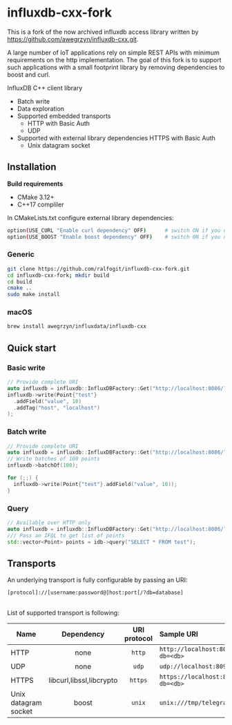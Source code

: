# influxdb-cxx-fork

This is a fork of the now archived influxdb access library written by https://github.com/awegrzyn/influxdb-cxx.git.

A large number of IoT applications rely on simple REST APIs with minimum requirements on the http implementation. 
The goal of this fork is to support such applications with a small footprint library by removing dependencies to boost and curl. 

InfluxDB C++ client library
 - Batch write
 - Data exploration
 - Supported embedded transports
   - HTTP with Basic Auth
   - UDP
 - Supported with external library dependencies
     HTTPS with Basic Auth
   - Unix datagram socket


## Installation

 __Build requirements__
 - CMake 3.12+
 - C++17 compliler

 In CMakeLists.txt configure external library dependencies:
```bash
option(USE_CURL "Enable curl dependency" OFF)      # switch ON if you need https
option(USE_BOOST "Enable boost dependency" OFF)    # switch ON if you need Unix datagram sockets
```

### Generic
 ```bash
git clone https://github.com/ralfogit/influxdb-cxx-fork.git
cd influxdb-cxx-fork; mkdir build
cd build
cmake ..
sudo make install
 ```

### macOS
```bash
brew install awegrzyn/influxdata/influxdb-cxx
```

## Quick start

### Basic write

```cpp
// Provide complete URI
auto influxdb = influxdb::InfluxDBFactory::Get("http://localhost:8086/?db=test");
influxdb->write(Point{"test"}
  .addField("value", 10)
  .addTag("host", "localhost")
);
```

### Batch write

```cpp
// Provide complete URI
auto influxdb = influxdb::InfluxDBFactory::Get("http://localhost:8086/?db=test");
// Write batches of 100 points
influxdb->batchOf(100);

for (;;) {
  influxdb->write(Point{"test"}.addField("value", 10));
}
```

### Query

```cpp
// Available over HTTP only
auto influxdb = influxdb::InfluxDBFactory::Get("http://localhost:8086/?db=test");
/// Pass an IFQL to get list of points
std::vector<Point> points = idb->query("SELECT * FROM test");
```

## Transports

An underlying transport is fully configurable by passing an URI:
```
[protocol]://[username:password@]host:port[/?db=database]
```
<br>
List of supported transport is following:

| Name                 | Dependency               | URI protocol   | Sample URI                        |
| ---------------------|:------------------------:|:--------------:|:----------------------------------|
| HTTP                 | none                     | `http`         | `http://localhost:8086/?db=<db>`  |
| UDP                  | none                     | `udp`          | `udp://localhost:8094`            |
| HTTPS                | libcurl,libssl,libcrypto | `https`        | `https://localhost:8086/?db=<db>` |
| Unix datagram socket | boost                    | `unix`         | `unix:///tmp/telegraf.sock`       |

